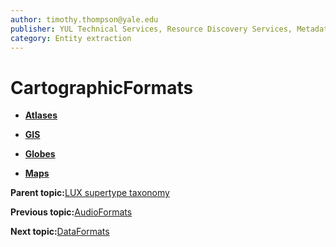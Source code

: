 ```yaml
---
author: timothy.thompson@yale.edu
publisher: YUL Technical Services, Resource Discovery Services, Metadata Services Unit
category: Entity extraction
---
```


# CartographicFormats

-   **[Atlases](../../concepts/supertypes/atlases.md)**  

-   **[GIS](../../concepts/supertypes/gis.md)**  

-   **[Globes](../../concepts/supertypes/globes.md)**  

-   **[Maps](../../concepts/supertypes/maps.md)**  


**Parent topic:**[LUX supertype taxonomy](../../concepts/supertypes/supertypes.md)

**Previous topic:**[AudioFormats](../../concepts/supertypes/audioformats.md)

**Next topic:**[DataFormats](../../concepts/supertypes/dataformats.md)

